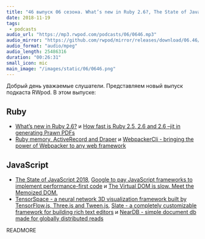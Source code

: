```yaml
---
title: "46 выпуск 06 сезона. What’s new in Ruby 2.6?, The State of JavaScript 2018, WebpackerCli, TensorSpace, Slate и прочее"
date: 2018-11-19
tags:
 - podcasts
audio_url: "https://mp3.rwpod.com/podcasts/06/0646.mp3"
audio_mirror: "https://github.com/rwpod/mirror/releases/download/06.46/0646.mp3"
audio_format: "audio/mpeg"
audio_length: 25486316
duration: "00:26:31"
small_icon: mic
main_image: "/images/static/06/0646.png"
---
```


Добрый день уважаемые слушатели. Представляем новый выпуск подкаста RWpod. В этом выпуске:

## Ruby

 - [What’s new in Ruby 2.6?](https://medium.com/tailor-tech/whats-new-in-ruby-2-6-a4774f3631c1) и [How fast is Ruby 2.5, 2.6 and 2.6 –jit in generating Prawn PDFs](http://nts.strzibny.name/how-fast-is-ruby-2-5-2-6-and-2-6-jit-in-generating-prawn-pdfs/)
 - [Ruby memory, ActiveRecord and Draper](https://medium.com/appaloosa-store-engineering/ruby-memory-activerecord-and-draper-64f06abeeb34) и [WebpackerCli - bringing the power of Webpacker to any web framework](https://github.com/danielpclark/webpacker-cli)

## JavaScript

 - [The State of JavaScript 2018](https://2018.stateofjs.com/), [Google to pay JavaScript frameworks to implement performance-first code](https://www.zdnet.com/article/google-to-pay-javascript-frameworks-to-implement-performance-first-code/) и [The Virtual DOM is slow. Meet the Memoized DOM.](https://medium.freecodecamp.org/the-virtual-dom-is-slow-meet-the-memoized-dom-bb19f546cc52)
 - [TensorSpace - a neural network 3D visualization framework built by TensorFlow.js, Three.js and Tween.js](https://tensorspace.org/), [Slate - a completely customizable framework for building rich text editors](https://docs.slatejs.org/) и [NearDB - simple document db made for globally distributed reads](https://github.com/leoafarias/neardb)

READMORE
